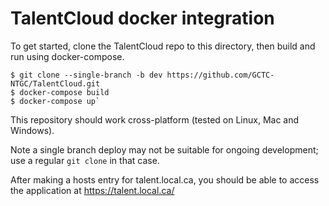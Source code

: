 
# TalentCloud docker integration

To get started, clone the TalentCloud repo to this directory, then build and run using docker-compose.

```
$ git clone --single-branch -b dev https://github.com/GCTC-NTGC/TalentCloud.git 
$ docker-compose build 
$ docker-compose up`
```

This repository should work cross-platform (tested on Linux, Mac and Windows).

Note a single branch deploy may not be suitable for ongoing development; use a regular `git clone` in that case.

After making a hosts entry for talent.local.ca, you should be able to access the application at https://talent.local.ca/



